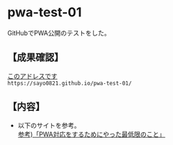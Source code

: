 # pwa-test-01
GitHubでPWA公開のテストをした。

## 【成果確認】
[このアドレスです](https://sayo0821.github.io/pwa-test-01/)  
`https://sayo0821.github.io/pwa-test-01/`

## 【内容】
- 以下のサイトを参考。  
[参考)「PWA対応をするためにやった最低限のこと」](https://ajike.github.io/progressive-web-application/)
